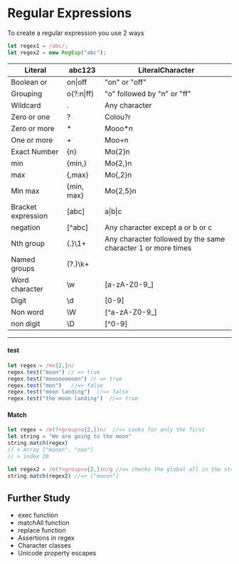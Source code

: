 # Regular Expressions

To create a regular expression you use 2 ways

```js
let regex1 = /abc/;
let regex2 = new RegExp("abc");
```

| Literal            | abc123              | LiteralCharacter                                             |
| ------------------ | ------------------- | ------------------------------------------------------------ |
| Boolean or         | on\|off             | "on" or "off"                                                |
| Grouping           | o(?:n\|ff)          | "o" followed by "n" or "ff"                                  |
| Wildcard           | .                   | Any character                                                |
| Zero or one        | ?                   | Colou?r                                                      |
| Zero or more       | *                   | Mooo*n                                                       |
| One or more        | +                   | Moo+n                                                        |
| Exact Number       | {n}                 | Mo{2}n                                                       |
| min                | {min,}              | Mo{2,}n                                                      |
| max                | {,max}              | Mo{,2}n                                                      |
| Min max            | {min, max}          | Mo{2,5}n                                                     |
| Bracket expression | [abc]               | a\|b\|c                                                      |
| negation           | [^abc]              | Any character except a or b or c                             |
| Nth group          | (.)\1+              | Any character followed by the same character 1 or more times |
| Named groups       | (?<char>.)\k<char>+ |                                                              |
| Word character     | \w                  | [a-zA-Z0-9_]                                                 |
| Digit              | \d                  | [0-9]                                                        |
| Non word           | \W                  | [^a-zA-Z0-9_]                                                |
| non digit          | \D                  | [^0-9]                                                       |

---

#### test

```js
let regex = /mo{2,}n/
regex.test("moon") // => true
regex.test("mooooooooon") // => true
regex.test("mon")	//=> false
regex.test("moon landing")	//=> false
regex.test("the moon landing")	//=> true
```

#### Match

```js
let regex = /m(?<group>o{2,})n/  //=> Looks for only the first
let string = "We are going to the moon"
string.match(regex)
// > Array ["mooon", "ooo"]
// > index 20

let regex2 = /m(?<group>o{2,})n/g //=> checks the global all in the string`/g` 
string.match(regex2) //=> ["mooon"]
```



## Further Study

- exec function
- matchAll function
- replace function
- Assertions in regex
- Character classes
- Unicode property escapes